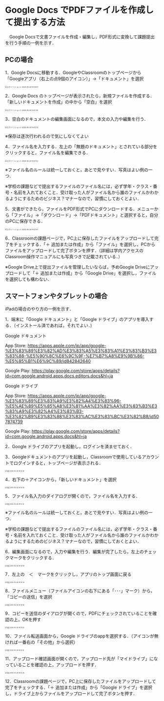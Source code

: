 # Google Docs でPDFファイルを作成して提出する方法

　Google Docsで文書ファイルを作成・編集し，PDF形式に変換して課題提出を行う手順の一例を示す．



## PCの場合



 1．Google Docsに移動する．GoogleやClassroomのトップページから「Googleアプリ（右上の点9個のアイコン）」→「ドキュメント」を選択



<img src="./pictures/スクリーンショット 2020-05-29 14.29.57.png" alt="スクリーンショット 2020-05-29 14.29.57" style="zoom:38%;" />



2．Google Docs のトップページが表示されたら，新規ファイルを作成する．「新しいドキュメントを作成」の中から「空白」を選択



<img src="./pictures/スクリーンショット 2020-05-29 14.31.30.png" alt="スクリーンショット 2020-05-29 14.31.30" style="zoom:38%;" />



3．空白のドキュメントの編集画面になるので，本文の入力や編集を行う．



<img src="./pictures/スクリーンショット 2020-05-29 14.32.52.png" alt="スクリーンショット 2020-05-29 14.32.52" style="zoom:38%;" />



※保存は逐次行われるので気にしなくてよい





4．ファイル名を入力する．左上の「無題のドキュメント」とされている部分をクリックすると，ファイル名を編集できる．



<img src="./pictures/スクリーンショット 2020-05-29 14.37.32.png" alt="スクリーンショット 2020-05-29 14.37.32" style="zoom:38%;" />



※ファイル名のルールは統一しておくと，あとで見やすい．写真はよい例の一つ．

※学校の課題などで提出するファイルのファイル名には，必ず学年・クラス・番号・名前を入れておくこと．受け取った人がファイル名から誰のファイルかわかるようにするためのビジネス？マナーなので，習慣にしておくとよい．





5．文書ができたら，ファイルをPDF形式でPCにダウンロードする．メニューから「ファイル」→「ダウンロード」→「PDFドキュメント」と選択すると，自分のPCに保存できる．



<img src="./pictures/スクリーンショット 2020-05-29 14.37.47.png" alt="スクリーンショット 2020-05-29 14.37.47" style="zoom:38%;" />



6．Classroomの課題ページで，PC上に保存したファイルをアップロードして完了をチェックする．「＋ 追加または作成」から「ファイル」を選択し，PCからファイルをアップロードして完了ボタンを押す．（詳細は学内アクセスのClassroom操作マニュアルにも写真つきで記載されている．）

※Google Drive上で提出ファイルを管理したいならば，予めGoogle Driveにアップロードして「＋ 追加または作成」から「Google Drive」を選択し，ファイルを選択しても構わない．





## スマートフォンやタブレットの場合

iPadの場合のやり方の一例を示す．





1．端末に「Google ドキュメント」と「Google ドライブ」のアプリを導入する．（インストール済であれば，それでよい．)

Google ドキュメント

App Store: https://apps.apple.com/jp/app/google-%E3%83%89%E3%82%AD%E3%83%A5%E3%83%A1%E3%83%B3%E3%83%88-%E5%90%8C%E6%9C%9F-%E7%B7%A8%E9%9B%86-%E5%85%B1%E6%9C%89/id842842640

Google Play: https://play.google.com/store/apps/details?id=com.google.android.apps.docs.editors.docs&hl=ja



Google ドライブ

App Store: https://apps.apple.com/jp/app/google-%E3%83%89%E3%83%A9%E3%82%A4%E3%83%96-%E5%AE%89%E5%85%A8%E3%81%AA%E3%82%AA%E3%83%B3%E3%83%A9%E3%82%A4%E3%83%B3-%E3%82%B9%E3%83%88%E3%83%AC%E3%83%BC%E3%82%B8/id507874739

Google Play: https://play.google.com/store/apps/details?id=com.google.android.apps.docs&hl=ja





2．Google ドライブのアプリを起動し，ログインを済ませておく．



3．Googleドキュメントのアプリを起動し，Classroomで使用しているアカウントでログインすると，トップページが表示される．

<img src="./pictures/写真 2020-05-29 14 50 45.png" alt="写真 2020-05-29 14 50 45" style="zoom: 33%;" />





4．右下の＋アイコンから，「新しいドキュメント」を選択



<img src="./pictures/写真 2020-05-29 14 50 56.png" alt="写真 2020-05-29 14 50 56" style="zoom:33%;" />



5．ファイル名入力のダイアログが開くので，ファイル名を入力する．



<img src="./pictures/写真 2020-05-29 14 53 12.png" alt="写真 2020-05-29 14 53 12" style="zoom:33%;" />



※ファイル名のルールは統一しておくと，あとで見やすい．写真はよい例の一つ．

※学校の課題などで提出するファイルのファイル名には，必ず学年・クラス・番号・名前を入れておくこと．受け取った人がファイル名から誰のファイルかわかるようにするためのビジネス？マナーなので，習慣にしておくとよい．





6．編集画面になるので，入力や編集を行う．編集が完了したら，左上のチェックマークをクリックする．



<img src="./pictures/写真 2020-05-29 14 54 04.png" alt="写真 2020-05-29 14 54 04" style="zoom:33%;" />



7．左上の　＜　マークをクリックし，アプリのトップ画面に戻る



<img src="./pictures/写真 2020-05-29 14 54 34.png" alt="写真 2020-05-29 14 54 34" style="zoom:33%;" />



8．ファイルメニュー（ファイルアイコンの右下にある「･･･」マーク）から，「コピーの送信」を選択



<img src="./pictures/写真 2020-05-29 14 54 56.png" alt="写真 2020-05-29 14 54 56" style="zoom:33%;" />



9．コピーを送信のダイアログが開くので，PDFにチェックされていることを確認の上，OKを押す



<img src="./pictures/写真 2020-05-29 14 55 03.png" alt="写真 2020-05-29 14 55 03" style="zoom:33%;" />



10．ファイル転送画面から，Google ドライブのappを選択する．（アイコンが無ければ一番右の「その他」から選択）



<img src="./pictures/写真 2020-05-29 14 55 16.png" alt="写真 2020-05-29 14 55 16" style="zoom:33%;" />



11．アップロード確認画面が開くので，アップロード先が「マイドライブ」になっていることを確認の上，アップロードを押す．



<img src="./pictures/写真 2020-05-29 14 55 28.png" alt="写真 2020-05-29 14 55 28" style="zoom:33%;" />



12．Classroomの課題ページで，PC上に保存したファイルをアップロードして完了をチェックする．「＋ 追加または作成」から「Google ドライブ」を選択し，ドライブ上からファイルをアップロードして完了ボタンを押す．